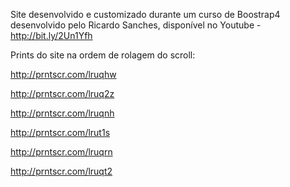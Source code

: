 Site desenvolvido e customizado durante um curso de Boostrap4 desenvolvido pelo Ricardo Sanches, disponível no Youtube - http://bit.ly/2Un1Yfh


Prints do site na ordem de rolagem do scroll:

http://prntscr.com/lruqhw

http://prntscr.com/lruq2z

http://prntscr.com/lruqnh

http://prntscr.com/lrut1s

http://prntscr.com/lruqrn

http://prntscr.com/lruqt2

